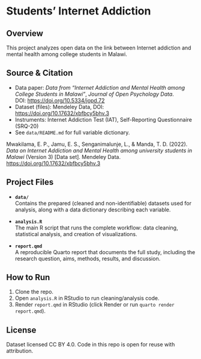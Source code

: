 # Students’ Internet Addiction

## Overview
This project analyzes open data on the link between Internet addiction and mental health among college students in Malawi.

## Source & Citation  
- Data paper: *Data from “Internet Addiction and Mental Health among College Students in Malawi”*, *Journal of Open Psychology Data*.  
  DOI: https://doi.org/10.5334/jopd.72  
- Dataset (files): Mendeley Data, DOI: https://doi.org/10.17632/xbfbcy5bhv.3  
- Instruments: Internet Addiction Test (IAT), Self-Reporting Questionnaire (SRQ-20)
- See `data/README.md` for full variable dictionary.

Mwakilama, E. P., Jamu, E. S., Senganimalunje, L., & Manda, T. D. (2022). *Data on Internet Addiction and Mental Health among university students in Malawi* (Version 3) [Data set]. Mendeley Data. https://doi.org/10.17632/xbfbcy5bhv.3  

## Project Files

- **`data/`**  
  Contains the prepared (cleaned and non-identifiable) datasets used for analysis, along with a data dictionary describing each variable.

- **`analysis.R`**  
  The main R script that runs the complete workflow: data cleaning, statistical analysis, and creation of visualizations.

- **`report.qmd`**  
  A reproducible Quarto report that documents the full study, including the research question, aims, methods, results, and discussion.


## How to Run
1. Clone the repo.
2. Open `analysis.R` in RStudio to run cleaning/analysis code.
3. Render `report.qmd` in RStudio (click Render or run `quarto render report.qmd`).

## License
Dataset licensed CC BY 4.0. Code in this repo is open for reuse with attribution.
